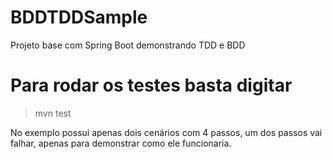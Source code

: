 # BDDTDDSample
Projeto base com Spring Boot demonstrando TDD e BDD

# Para rodar os testes basta digitar
> mvn test

No exemplo possui apenas dois cenários com 4 passos, um dos passos vai falhar, apenas para demonstrar como ele funcionaria.
